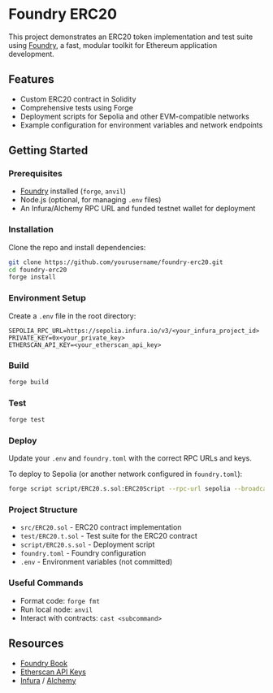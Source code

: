 # Foundry ERC20

This project demonstrates an ERC20 token implementation and test suite using [Foundry](https://book.getfoundry.sh/), a fast, modular toolkit for Ethereum application development.

## Features

- Custom ERC20 contract in Solidity
- Comprehensive tests using Forge
- Deployment scripts for Sepolia and other EVM-compatible networks
- Example configuration for environment variables and network endpoints

## Getting Started

### Prerequisites

- [Foundry](https://book.getfoundry.sh/getting-started/installation) installed (`forge`, `anvil`)
- Node.js (optional, for managing `.env` files)
- An Infura/Alchemy RPC URL and funded testnet wallet for deployment

### Installation

Clone the repo and install dependencies:

```sh
git clone https://github.com/yourusername/foundry-erc20.git
cd foundry-erc20
forge install
```

### Environment Setup

Create a `.env` file in the root directory:

```env
SEPOLIA_RPC_URL=https://sepolia.infura.io/v3/<your_infura_project_id>
PRIVATE_KEY=0x<your_private_key>
ETHERSCAN_API_KEY=<your_etherscan_api_key>
```

### Build

```sh
forge build
```

### Test

```sh
forge test
```

### Deploy

Update your `.env` and `foundry.toml` with the correct RPC URLs and keys.

To deploy to Sepolia (or another network configured in `foundry.toml`):

```sh
forge script script/ERC20.s.sol:ERC20Script --rpc-url sepolia --broadcast --verify
```

### Project Structure

- `src/ERC20.sol` - ERC20 contract implementation
- `test/ERC20.t.sol` - Test suite for the ERC20 contract
- `script/ERC20.s.sol` - Deployment script
- `foundry.toml` - Foundry configuration
- `.env` - Environment variables (not committed)

### Useful Commands

- Format code: `forge fmt`
- Run local node: `anvil`
- Interact with contracts: `cast <subcommand>`

## Resources

- [Foundry Book](https://book.getfoundry.sh/)
- [Etherscan API Keys](https://etherscan.io/myapikey)
- [Infura](https://infura.io/) / [Alchemy](https://alchemy.com/)

